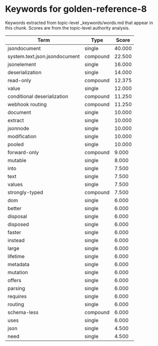 # Keywords for golden-reference-8

Keywords extracted from topic-level _keywords/words.md that appear in this chunk.
Scores are from the topic-level authority analysis.

| Term | Type | Score |
|------|------|-------|
| jsondocument | single | 40.000 |
| system.text.json.jsondocument | compound | 22.500 |
| jsonelement | single | 16.000 |
| deserialization | single | 14.000 |
| read-only | compound | 12.375 |
| value | single | 12.000 |
| conditional deserialization | compound | 11.250 |
| webhook routing | compound | 11.250 |
| document | single | 10.000 |
| extract | single | 10.000 |
| jsonnode | single | 10.000 |
| modification | single | 10.000 |
| pooled | single | 10.000 |
| forward-only | compound | 9.000 |
| mutable | single | 8.000 |
| into | single | 7.500 |
| text | single | 7.500 |
| values | single | 7.500 |
| strongly-typed | compound | 7.500 |
| dom | single | 6.000 |
| better | single | 6.000 |
| disposal | single | 6.000 |
| disposed | single | 6.000 |
| faster | single | 6.000 |
| instead | single | 6.000 |
| large | single | 6.000 |
| lifetime | single | 6.000 |
| metadata | single | 6.000 |
| mutation | single | 6.000 |
| offers | single | 6.000 |
| parsing | single | 6.000 |
| requires | single | 6.000 |
| routing | single | 6.000 |
| schema-less | compound | 6.000 |
| uses | single | 6.000 |
| json | single | 4.500 |
| need | single | 4.500 |
